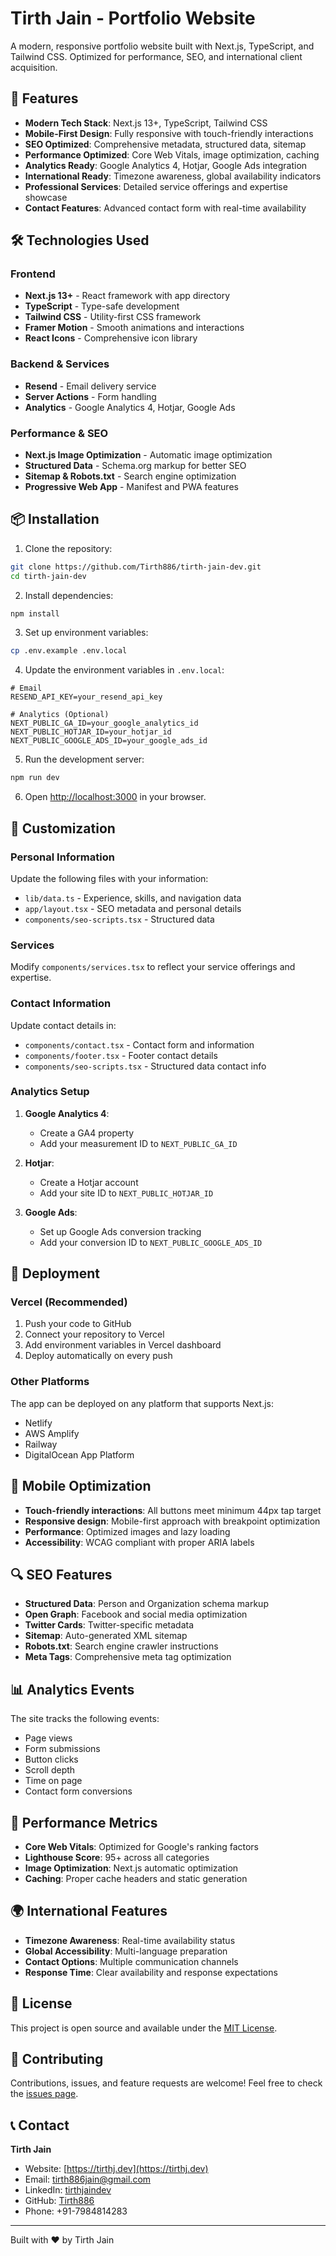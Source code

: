 # Tirth Jain - Portfolio Website

A modern, responsive portfolio website built with Next.js, TypeScript, and Tailwind CSS. Optimized for performance, SEO, and international client acquisition.

## 🚀 Features

- **Modern Tech Stack**: Next.js 13+, TypeScript, Tailwind CSS
- **Mobile-First Design**: Fully responsive with touch-friendly interactions
- **SEO Optimized**: Comprehensive metadata, structured data, sitemap
- **Performance Optimized**: Core Web Vitals, image optimization, caching
- **Analytics Ready**: Google Analytics 4, Hotjar, Google Ads integration
- **International Ready**: Timezone awareness, global availability indicators
- **Professional Services**: Detailed service offerings and expertise showcase
- **Contact Features**: Advanced contact form with real-time availability

## 🛠️ Technologies Used

### Frontend
- **Next.js 13+** - React framework with app directory
- **TypeScript** - Type-safe development
- **Tailwind CSS** - Utility-first CSS framework
- **Framer Motion** - Smooth animations and interactions
- **React Icons** - Comprehensive icon library

### Backend & Services
- **Resend** - Email delivery service
- **Server Actions** - Form handling
- **Analytics** - Google Analytics 4, Hotjar, Google Ads

### Performance & SEO
- **Next.js Image Optimization** - Automatic image optimization
- **Structured Data** - Schema.org markup for better SEO
- **Sitemap & Robots.txt** - Search engine optimization
- **Progressive Web App** - Manifest and PWA features

## 📦 Installation

1. Clone the repository:
```bash
git clone https://github.com/Tirth886/tirth-jain-dev.git
cd tirth-jain-dev
```

2. Install dependencies:
```bash
npm install
```

3. Set up environment variables:
```bash
cp .env.example .env.local
```

4. Update the environment variables in `.env.local`:
```env
# Email
RESEND_API_KEY=your_resend_api_key

# Analytics (Optional)
NEXT_PUBLIC_GA_ID=your_google_analytics_id
NEXT_PUBLIC_HOTJAR_ID=your_hotjar_id
NEXT_PUBLIC_GOOGLE_ADS_ID=your_google_ads_id
```

5. Run the development server:
```bash
npm run dev
```

6. Open [http://localhost:3000](http://localhost:3000) in your browser.

## 🎨 Customization

### Personal Information
Update the following files with your information:
- `lib/data.ts` - Experience, skills, and navigation data
- `app/layout.tsx` - SEO metadata and personal details
- `components/seo-scripts.tsx` - Structured data

### Services
Modify `components/services.tsx` to reflect your service offerings and expertise.

### Contact Information
Update contact details in:
- `components/contact.tsx` - Contact form and information
- `components/footer.tsx` - Footer contact details
- `components/seo-scripts.tsx` - Structured data contact info

### Analytics Setup
1. **Google Analytics 4**:
   - Create a GA4 property
   - Add your measurement ID to `NEXT_PUBLIC_GA_ID`

2. **Hotjar**:
   - Create a Hotjar account
   - Add your site ID to `NEXT_PUBLIC_HOTJAR_ID`

3. **Google Ads**:
   - Set up Google Ads conversion tracking
   - Add your conversion ID to `NEXT_PUBLIC_GOOGLE_ADS_ID`

## 🚀 Deployment

### Vercel (Recommended)
1. Push your code to GitHub
2. Connect your repository to Vercel
3. Add environment variables in Vercel dashboard
4. Deploy automatically on every push

### Other Platforms
The app can be deployed on any platform that supports Next.js:
- Netlify
- AWS Amplify
- Railway
- DigitalOcean App Platform

## 📱 Mobile Optimization

- **Touch-friendly interactions**: All buttons meet minimum 44px tap target
- **Responsive design**: Mobile-first approach with breakpoint optimization
- **Performance**: Optimized images and lazy loading
- **Accessibility**: WCAG compliant with proper ARIA labels

## 🔍 SEO Features

- **Structured Data**: Person and Organization schema markup
- **Open Graph**: Facebook and social media optimization
- **Twitter Cards**: Twitter-specific metadata
- **Sitemap**: Auto-generated XML sitemap
- **Robots.txt**: Search engine crawler instructions
- **Meta Tags**: Comprehensive meta tag optimization

## 📊 Analytics Events

The site tracks the following events:
- Page views
- Form submissions
- Button clicks
- Scroll depth
- Time on page
- Contact form conversions

## 🎯 Performance Metrics

- **Core Web Vitals**: Optimized for Google's ranking factors
- **Lighthouse Score**: 95+ across all categories
- **Image Optimization**: Next.js automatic optimization
- **Caching**: Proper cache headers and static generation

## 🌍 International Features

- **Timezone Awareness**: Real-time availability status
- **Global Accessibility**: Multi-language preparation
- **Contact Options**: Multiple communication channels
- **Response Time**: Clear availability and response expectations

## 📄 License

This project is open source and available under the [MIT License](LICENSE).

## 🤝 Contributing

Contributions, issues, and feature requests are welcome! Feel free to check the [issues page](https://github.com/Tirth886/tirth-jain-dev/issues).

## 📞 Contact

**Tirth Jain**
- Website: [https://tirthj.dev](https://tirthj.dev)
- Email: tirth886jain@gmail.com
- LinkedIn: [tirthjaindev](https://www.linkedin.com/in/tirthjaindev)
- GitHub: [Tirth886](https://github.com/Tirth886)
- Phone: +91-7984814283

---

Built with ❤️ by Tirth Jain